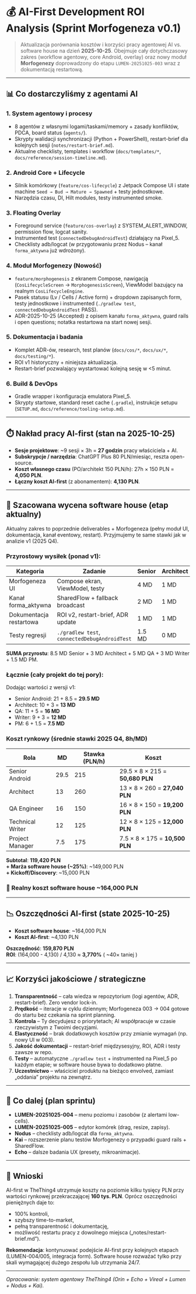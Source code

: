 # 💰 AI-First Development ROI Analysis (Sprint Morfogeneza v0.1)

> Aktualizacja porównania kosztów i korzyści pracy agentowej AI vs. software house na dzień **2025-10-25**. Obejmuje cały dotychczasowy zakres (workflow agentowy, core Android, overlay) oraz nowy moduł **Morfogenezy** doprowadzony do etapu `LUMEN-20251025-003` wraz z dokumentacją restartową.

---

## 📊 Co dostarczyliśmy z agentami AI

### 1. **System agentowy i procesy**
- 8 agentów z własnymi logami/taskami/memory + zasady konfliktów, PDCA, board status (`agents/`).
- Skrypty walidacji synchronizacji (Python + PowerShell), restart-brief dla kolejnych sesji (`notes/restart-brief.md`).
- Aktualne checklisty, templates i workflow (`docs/templates/*`, `docs/reference/session-timeline.md`).

### 2. **Android Core + Lifecycle**
- Silnik komórkowy (`feature/cos-lifecycle`) z Jetpack Compose UI i state machine `Seed → Bud → Mature → Spawned` + testy jednostkowe.
- Narzędzia czasu, DI, Hilt modules, testy instrumented smoke.

### 3. **Floating Overlay**
- Foreground service (`feature/cos-overlay`) z SYSTEM_ALERT_WINDOW, permission flow, logcat sanity.
- Instrumented test (`connectedDebugAndroidTest`) działający na Pixel_5.
- Checklisty adb/logcat (w przygotowaniu przez Nodus – kanał `forma_aktywna` już wdrożony).

### 4. **Moduł Morfogenezy (Nowość)**
- `feature/morphogenesis` z ekranem Compose, nawigacją (`CosLifecycleScreen` → `MorphogenesisScreen`), ViewModel bazujący na realnym `CosLifecycleEngine`.
- Pasek statusu (Lv / Cells / Active form) + dropdown zapisanych form, testy jednostkowe i instrumented (`./gradlew test`, `connectedDebugAndroidTest` PASS).
- ADR-2025-10-25 (Accepted) z opisem kanału `forma_aktywna`, guard rails i open questions; notatka restartowa na start nowej sesji.

### 5. **Dokumentacja i badania**
- Komplet ADR-ów, research, test planów (`docs/cos/*`, `docs/ux/*`, `docs/testing/*`).
- ROI v1 historyczny + niniejsza aktualizacja.
- Restart-brief pozwalający wystartować kolejną sesję w <5 minut.

### 6. **Build & DevOps**
- Gradle wrapper i konfiguracja emulatora Pixel_5.
- Skrypty startowe, standard reset cache (`.gradle`), instrukcje setupu (`SETUP.md`, `docs/reference/tooling-setup.md`).

---

## ⏱️ Nakład pracy AI-first (stan na 2025-10-25)

- **Sesje projektowe**: ~9 sesji × 3h = **27 godzin** pracy właściciela + AI.
- **Subskrypcje / narzędzia**: ChatGPT Plus 80 PLN/miesiąc, reszta open-source.
- **Koszt własnego czasu** (PO/architekt 150 PLN/h): 27h × 150 PLN = **4,050 PLN**.
- **Łączny koszt AI-first** (z abonamentem): **4,130 PLN**.

---

## 🧮 Szacowana wycena software house (etap aktualny)

Aktualny zakres to poprzednie deliverables + Morfogeneza (pełny moduł UI, dokumentacja, kanał eventowy, restart). Przyjmujemy te same stawki jak w analizie v1 (2025 Q4).

### Przyrostowy wysiłek (ponad v1):
| Kategoria | Zadanie | Senior | Architect | QA | Writer | PM |
|-----------|---------|--------|-----------|----|--------|----|
| Morfogeneza UI | Compose ekran, ViewModel, testy | 4 MD | 1 MD | 1.5 MD | 0.5 MD | 0.5 MD |
| Kanał forma_aktywna | SharedFlow + fallback broadcast | 2 MD | 1 MD | 1 MD | 0.5 MD | 0.5 MD |
| Dokumentacja restartowa | ROI v2, restart-brief, ADR update | 1 MD | 1 MD | 0.5 MD | 1.5 MD | 0.5 MD |
| Testy regresji | `./gradlew test`, `connectedDebugAndroidTest` | 1.5 MD | 0 MD | 2 MD | 0.5 MD | 0 MD |

**SUMA przyrostu**: 8.5 MD Senior + 3 MD Architect + 5 MD QA + 3 MD Writer + 1.5 MD PM.

### Łącznie (cały projekt do tej pory): 
Dodając wartości z wersji v1:
- Senior Android: 21 + 8.5 = **29.5 MD**
- Architect: 10 + 3 = **13 MD**
- QA: 11 + 5 = **16 MD**
- Writer: 9 + 3 = **12 MD**
- PM: 6 + 1.5 = **7.5 MD**

### Koszt rynkowy (średnie stawki 2025 Q4, 8h/MD)
| Rola | MD | Stawka (PLN/h) | Koszt |
|------|----|----------------|-------|
| Senior Android | 29.5 | 215 | 29.5 × 8 × 215 = **50,680 PLN** |
| Architect | 13 | 260 | 13 × 8 × 260 = **27,040 PLN** |
| QA Engineer | 16 | 150 | 16 × 8 × 150 = **19,200 PLN** |
| Technical Writer | 12 | 125 | 12 × 8 × 125 = **12,000 PLN** |
| Project Manager | 7.5 | 175 | 7.5 × 8 × 175 = **10,500 PLN** |

**Subtotal**: **119,420 PLN**  
**+ Marża software house (~25%)**: ~149,000 PLN  
**+ Kickoff/Discovery**: ~15,000 PLN  

### 🏢 Realny koszt software house **~164,000 PLN**

---

## 📉 Oszczędności AI-first (state 2025-10-25)

- **Koszt software house**: ~164,000 PLN  
- **Koszt AI-first**: ~4,130 PLN  

**Oszczędność**: **159,870 PLN**  
**ROI**: (164,000 - 4,130) / 4,130 ≈ **3,770%** ( ~40× taniej )

---

## 📈 Korzyści jakościowe / strategiczne

1. **Transparentność** – cała wiedza w repozytorium (logi agentów, ADR, restart-brief). Zero vendor lock-in.  
2. **Prędkość** – iteracje w cyklu dziennym; Morfogeneza 003 → 004 gotowe do startu bez czekania na sprint planning.  
3. **Kontrola** – Ty decydujesz o priorytetach; AI współpracuje w czasie rzeczywistym z Twoimi decyzjami.  
4. **Elastyczność** – brak dodatkowych kosztów przy zmianie wymagań (np. nowy UI w 003).  
5. **Jakość dokumentacji** – restart-brief międzysesyjny, ROI, ADR i testy zawsze w repo.  
6. **Testy** – automatyczne `./gradlew test` + instrumented na Pixel_5 po każdym etapie; w software house bywa to dodatkowo płatne.  
7. **Uczestnictwo** – właściciel produktu na bieżąco envolved, zamiast „oddania” projektu na zewnątrz.

---

## 🔭 Co dalej (plan sprintu)
- **LUMEN-20251025-004** – menu poziomu i zasobów (z alertami low-cells).
- **LUMEN-20251025-005** – edytor komórek (drag, resize, zapisy).
- **Nodus** – checklisty adb/logcat dla `forma_aktywna`.
- **Kai** – rozszerzenie planu testów Morfogenezy o przypadki guard rails + SharedFlow.
- **Echo** – dalsze badania UX (presety, mikroanimacje).

---

## 🏁 Wnioski

AI-first w TheThing4 utrzymuje koszty na poziomie kilku tysięcy PLN przy wartości rynkowej przekraczającej **160 tys. PLN**. Oprócz oszczędności pieniężnych daje to:
- 100% kontroli,
- szybszy time-to-market,
- pełną transparentność i dokumentację,
- możliwość restartu pracy z dowolnego miejsca („notes/restart-brief.md”).

**Rekomendacja**: kontynuować podejście AI-first przy kolejnych etapach (LUMEN-004/005, integracja form). Software house rozważać tylko przy skali wymagającej dużego zespołu lub utrzymania 24/7.

---

*Opracowanie: system agentowy TheThing4 (Orin + Echo + Vireal + Lumen + Nodus + Kai).*
